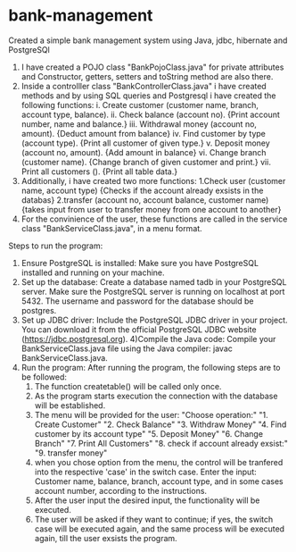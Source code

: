 # bank-management
Created a simple bank management system using Java, jdbc, hibernate and PostgreSQl
1. I have created a POJO class "BankPojoClass.java" for private attributes and Constructor, getters, setters and toString method are also there.
2. Inside a controlller class "BankControllerClass.java" i have created methods and by using SQL queries and Postgresql i have created the following functions:
	i. Create customer (customer name, branch, account type, balance).
	ii. Check balance (account no). {Print account number, name and balance.}
	iii. Withdrawal money (account no, amount). {Deduct amount from balance}
	iv. Find customer by type (account type). {Print all customer of given type.}
	v. Deposit money (account no, amount). {Add amount in balance}
	vi. Change branch (customer name). {Change branch of given customer and print.}
	vii. Print all customers (). {Print all table data.}
3. Additionally, i have created two more functions:
	1.Check user (customer name, account type) {Checks if the account already exsists in the databas}
	2.transfer (account no, account balance, customer name) {takes input from user to transfer money from one account to another}
4. For the convinience of the user, these functions are called in the service class  "BankServiceClass.java", in a menu format.

Steps to run the program:
1) Ensure PostgreSQL is installed: Make sure you have PostgreSQL installed and running on your machine.
2) Set up the database: Create a database named tadb in your PostgreSQL server.
Make sure the PostgreSQL server is running on localhost at port 5432.
The username and password for the database should be postgres.
3) Set up JDBC driver: Include the PostgreSQL JDBC driver in your project.
You can download it from the official PostgreSQL JDBC website (https://jdbc.postgresql.org).
4)Compile the Java code: Compile your BankServiceClass.java file using the Java compiler: javac BankServiceClass.java.
5) Run the program:
After running the program, the following steps are to be followed:
	1. The function createtable() will be called only once.
	2. As the program starts execution the connection with the database will be established.
	3. The menu will be provided for the user:
		"Choose operation:"
		"1. Create Customer"
		"2. Check Balance"
		"3. Withdraw Money"
		"4. Find customer by its account type"
		"5. Deposit Money"
		"6. Change Branch"
		"7. Print All Customers"
		"8. check if account already exsist:"
		"9. transfer money"
	4. when you chose option from the menu, the control will be tranfered into the respective 'case' in the switch case. Enter the input: Customer name, balance, branch, account type, and in some cases account number, according to the instructions.
	5. After the user input the desired input, the functionality will be executed.
	6. The user will be asked if they want to continue; if yes, the switch case will be executed again, and the same process will be executed again, till the user exsists the program.
